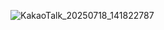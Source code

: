 ![KakaoTalk_20250718_141822787](https://github.com/user-attachments/assets/ae380379-ecc7-4036-8615-c92d80625f4e)
